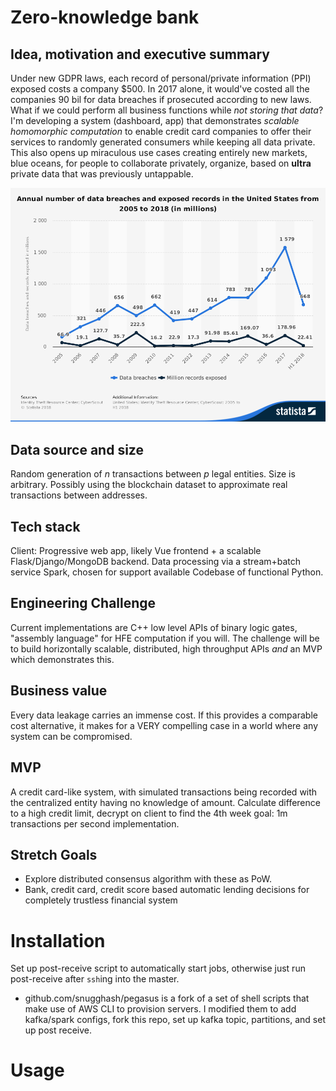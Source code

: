 # Zero-knowledge bank

## Idea, motivation and executive summary
Under new GDPR laws, each record of personal/private information (PPI) exposed costs a company $500. 
In 2017 alone, it would've costed all the companies 90 bil for data breaches if prosecuted according to new laws. What if we 
could perform all business functions while *not storing that data*? I'm developing 
a system (dashboard, app) that demonstrates *scalable homomorphic computation* to enable credit card companies 
to offer their services to randomly generated consumers while keeping all data private. This also opens 
up miraculous use cases creating entirely new markets, blue oceans, for people to collaborate privately, 
organize, based on **ultra** private data that was previously untappable. 

![Average number of data breaches and exposed records, from statista](./statistic_id273550_cyber-crime_-number-of-breaches-and-records-exposed-2005-2018-e1535023390184.png)

## Data source and size
Random generation of *n* transactions between *p* legal entities. Size is arbitrary.
Possibly using the blockchain dataset to approximate real transactions between addresses.

## Tech stack
Client: Progressive web app, likely Vue frontend + a scalable Flask/Django/MongoDB backend.
Data processing via a stream+batch service Spark, chosen for support available
Codebase of functional Python. 

## Engineering Challenge
Current implementations are C++ low level APIs of binary logic gates, "assembly language" for HFE computation if you will. The challenge will be to build horizontally scalable, distributed, high throughput APIs *and* an MVP which demonstrates this.

## Business value 
Every data leakage carries an immense cost. 
If this provides a comparable cost alternative, 
it makes for a VERY compelling case in a world where any system can be compromised. 

## MVP
A credit card-like system, with simulated transactions being recorded with the centralized entity having no knowledge of amount.
Calculate difference to a high credit limit, decrypt on client to find the 
4th week goal: 1m transactions per second implementation.

## Stretch Goals
* Explore distributed consensus algorithm with these as PoW. 
* Bank, credit card, credit score based automatic lending decisions for completely trustless financial system

# Installation
Set up post-receive script to automatically start jobs, otherwise just run post-receive after `ssh`ing into the master.
* github.com/snugghash/pegasus is a fork of a set of shell scripts that make use of AWS CLI to provision servers. I modified them to add kafka/spark configs, fork this repo, set up kafka topic, partitions, and set up post receive. 

# Usage
